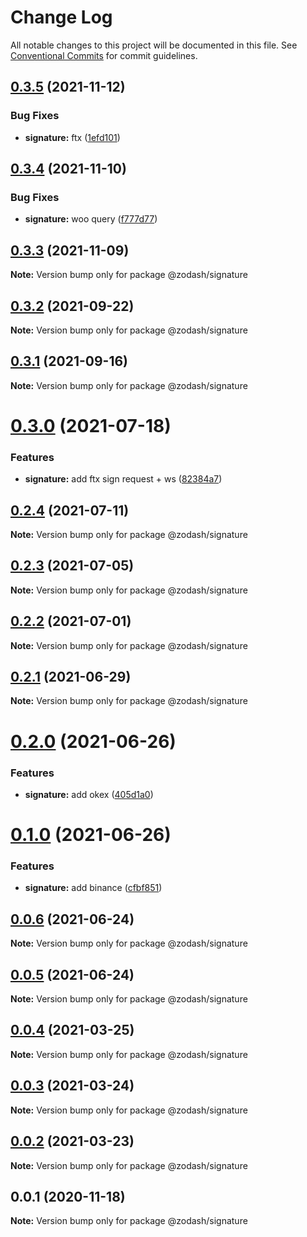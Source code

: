 # Change Log

All notable changes to this project will be documented in this file.
See [Conventional Commits](https://conventionalcommits.org) for commit guidelines.

## [0.3.5](https://github.com/zcorky/zodash/compare/@zodash/signature@0.3.4...@zodash/signature@0.3.5) (2021-11-12)


### Bug Fixes

* **signature:** ftx ([1efd101](https://github.com/zcorky/zodash/commit/1efd1015797f0d07c3dcb4f842cb05c7d29b3bc4))





## [0.3.4](https://github.com/zcorky/zodash/compare/@zodash/signature@0.3.3...@zodash/signature@0.3.4) (2021-11-10)


### Bug Fixes

* **signature:** woo query ([f777d77](https://github.com/zcorky/zodash/commit/f777d77f3b8dd270ece313fbecef1d760ee42a72))





## [0.3.3](https://github.com/zcorky/zodash/compare/@zodash/signature@0.3.2...@zodash/signature@0.3.3) (2021-11-09)

**Note:** Version bump only for package @zodash/signature





## [0.3.2](https://github.com/zcorky/zodash/compare/@zodash/signature@0.3.1...@zodash/signature@0.3.2) (2021-09-22)

**Note:** Version bump only for package @zodash/signature





## [0.3.1](https://github.com/zcorky/zodash/compare/@zodash/signature@0.3.0...@zodash/signature@0.3.1) (2021-09-16)

**Note:** Version bump only for package @zodash/signature





# [0.3.0](https://github.com/zcorky/zodash/compare/@zodash/signature@0.2.4...@zodash/signature@0.3.0) (2021-07-18)


### Features

* **signature:** add ftx sign request + ws ([82384a7](https://github.com/zcorky/zodash/commit/82384a7670025e1a80604158e6d0ed99b0d3cabe))





## [0.2.4](https://github.com/zcorky/zodash/compare/@zodash/signature@0.2.3...@zodash/signature@0.2.4) (2021-07-11)

**Note:** Version bump only for package @zodash/signature





## [0.2.3](https://github.com/zcorky/zodash/compare/@zodash/signature@0.2.2...@zodash/signature@0.2.3) (2021-07-05)

**Note:** Version bump only for package @zodash/signature





## [0.2.2](https://github.com/zcorky/zodash/compare/@zodash/signature@0.2.1...@zodash/signature@0.2.2) (2021-07-01)

**Note:** Version bump only for package @zodash/signature





## [0.2.1](https://github.com/zcorky/zodash/compare/@zodash/signature@0.2.0...@zodash/signature@0.2.1) (2021-06-29)

**Note:** Version bump only for package @zodash/signature





# [0.2.0](https://github.com/zcorky/zodash/compare/@zodash/signature@0.1.0...@zodash/signature@0.2.0) (2021-06-26)


### Features

* **signature:** add okex ([405d1a0](https://github.com/zcorky/zodash/commit/405d1a0aeee8e412a6ba25a992da3d8d674d626f))





# [0.1.0](https://github.com/zcorky/zodash/compare/@zodash/signature@0.0.6...@zodash/signature@0.1.0) (2021-06-26)


### Features

* **signature:** add binance ([cfbf851](https://github.com/zcorky/zodash/commit/cfbf85132cf62fe5ef4a3dec676f04bbb7025d52))





## [0.0.6](https://github.com/zcorky/zodash/compare/@zodash/signature@0.0.5...@zodash/signature@0.0.6) (2021-06-24)

**Note:** Version bump only for package @zodash/signature





## [0.0.5](https://github.com/zcorky/zodash/compare/@zodash/signature@0.0.4...@zodash/signature@0.0.5) (2021-06-24)

**Note:** Version bump only for package @zodash/signature





## [0.0.4](https://github.com/zcorky/zodash/compare/@zodash/signature@0.0.3...@zodash/signature@0.0.4) (2021-03-25)

**Note:** Version bump only for package @zodash/signature





## [0.0.3](https://github.com/zcorky/zodash/compare/@zodash/signature@0.0.2...@zodash/signature@0.0.3) (2021-03-24)

**Note:** Version bump only for package @zodash/signature





## [0.0.2](https://github.com/zcorky/zodash/compare/@zodash/signature@0.0.1...@zodash/signature@0.0.2) (2021-03-23)

**Note:** Version bump only for package @zodash/signature





## 0.0.1 (2020-11-18)

**Note:** Version bump only for package @zodash/signature
